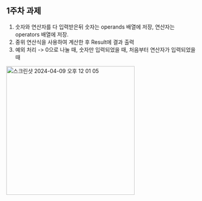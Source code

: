 1주차 과제
----

1. 숫자와 연산자를 다 입력받은뒤 숫자는 operands 배열에 저장, 연산자는 operators 배열에 저장.
2. 중위 연산식을 사용하여 계산한 후 Result에 결과 출력
3. 예외 처리 -> 0으로 나눌 때, 숫자만 입력되었을 때, 처음부터 연산자가 입력되었을 때

<img width="338" alt="스크린샷 2024-04-09 오후 12 01 05" src="https://github.com/DEPthes/3rd-Android-BeomJoon/assets/37996727/204e9228-cf73-40ec-a8c3-ba5b78ac3cc1">
